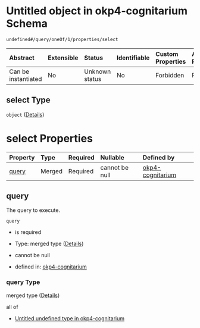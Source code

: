 # Untitled object in okp4-cognitarium Schema

```txt
undefined#/query/oneOf/1/properties/select
```

| Abstract            | Extensible | Status         | Identifiable | Custom Properties | Additional Properties | Access Restrictions | Defined In                                                                     |
| :------------------ | :--------- | :------------- | :----------- | :---------------- | :-------------------- | :------------------ | :----------------------------------------------------------------------------- |
| Can be instantiated | No         | Unknown status | No           | Forbidden         | Forbidden             | none                | [okp4-cognitarium.json\*](schema/okp4-cognitarium.json "open original schema") |

## select Type

`object` ([Details](okp4-cognitarium-querymsg-oneof-select-properties-select.md))

# select Properties

| Property        | Type   | Required | Nullable       | Defined by                                                                                                                                                     |
| :-------------- | :----- | :------- | :------------- | :------------------------------------------------------------------------------------------------------------------------------------------------------------- |
| [query](#query) | Merged | Required | cannot be null | [okp4-cognitarium](okp4-cognitarium-querymsg-oneof-select-properties-select-properties-query.md "undefined#/query/oneOf/1/properties/select/properties/query") |

## query

The query to execute.

`query`

* is required

* Type: merged type ([Details](okp4-cognitarium-querymsg-oneof-select-properties-select-properties-query.md))

* cannot be null

* defined in: [okp4-cognitarium](okp4-cognitarium-querymsg-oneof-select-properties-select-properties-query.md "undefined#/query/oneOf/1/properties/select/properties/query")

### query Type

merged type ([Details](okp4-cognitarium-querymsg-oneof-select-properties-select-properties-query.md))

all of

* [Untitled undefined type in okp4-cognitarium](okp4-cognitarium-querymsg-oneof-select-properties-select-properties-query-allof-0.md "check type definition")
